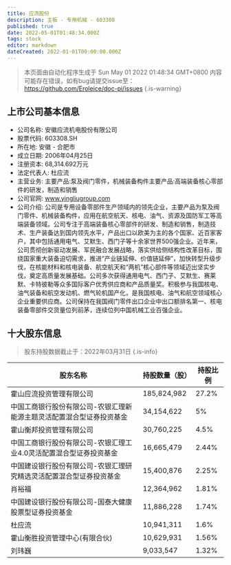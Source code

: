 ```yaml
---
title: 应流股份
description: 主板 - 专用机械 - 603308
published: true
date: 2022-05-01T01:48:34.000Z
tags: stock
editor: markdown
dateCreated: 2022-01-01T00:00:00.000Z
---
```


> 本页面由自动化程序生成于 Sun May 01 2022 01:48:34 GMT+0800
> 内容可能存在错误，如有bug请提交issue至：https://github.com/Eroleice/doc-pi/issues
{.is-warning}

## 上市公司基本信息
- 公司名称: 安徽应流机电股份有限公司
- 股票代码: 603308.SH
- 所在地: 安徽 - 合肥市
- 成立日期: 2006年04月25日
- 注册资本: 68,314.692万元
- 法定代表人: 杜应流
- 主营业务: 主要产品:泵及阀门零件，机械装备构件主要产品:高端装备核心零部件的研发，制造和销售
- 公司官网: www.yingliugroup.com
- 公司介绍: 公司是专用设备零部件生产领域内的领先企业，主要产品为泵及阀门零件、机械装备构件，应用在航空航天、核电、油气、资源及国防军工等高端装备领域。公司专注于高端装备核心零部件的研发、制造和销售，制造技术、生产装备达到国内领先水平，产品出口以欧美为主的各个国家、近百家客户，其中包括通用电气、艾默生、西门子等十余家世界500强企业。近年来，公司贯彻创新驱动发展、军民融合发展战略，落实供给侧结构性改革目标，围绕国家重大装备迫切需求，推进“产业链延伸、价值链延伸”，加快转型升级步伐，在核能材料和核电装备、航空航天和“两机”核心部件等领域迈出坚实步伐，奠定高质量发展基础。公司多次获得通用电气、西门子、艾默生、赛莱默、卡特彼勒等众多国际客户优秀供应商和产品质量奖。积极参与我国核电、油气装备和航空发动机、燃气轮机国产化，是我国核电、油气和航空领域核心企业重要供应商。公司保持在我国阀门零件出口企业中出口额排名第一、核电装备零部件交货量位列前茅，连续位列中国机械工业百强企业。


## 十大股东信息
> 股东持股数据截止于：2022年03月31日
{.is-info}

| 股东名称 | 持股数量（股） | 持股比例 |
| --- | --- | --- |
| 霍山应流投资管理有限公司 | 185,824,982 | 27.2% |
| 中国工商银行股份有限公司-农银汇理新能源主题灵活配置混合型证券投资基金 | 34,154,622 | 5% |
| 霍山衡邦投资管理有限公司 | 30,760,225 | 4.5% |
| 中国工商银行股份有限公司-农银汇理工业4.0灵活配置混合型证券投资基金 | 16,665,479 | 2.44% |
| 中国建设银行股份有限公司-农银汇理研究精选灵活配置混合型证券投资基金 | 15,400,876 | 2.25% |
| 肖裕福 | 12,364,962 | 1.81% |
| 中国建设银行股份有限公司-国泰大健康股票型证券投资基金 | 11,886,228 | 1.74% |
| 杜应流 | 10,941,311 | 1.6% |
| 霍山衡胜投资管理中心(有限合伙) | 10,629,931 | 1.56% |
| 刘玮巍 | 9,033,547 | 1.32% |




